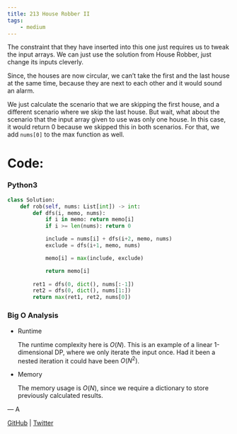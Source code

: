 ```yaml
---
title: 213 House Robber II
tags:
    - medium
---
```




The constraint that they have inserted into this one just requires us to tweak the input arrays. We can just use the solution from House Robber, just change its inputs cleverly.

Since, the houses are now circular, we can’t take the first and the last house at the same time, because they are next to each other and it would sound an alarm.

We just calculate the scenario that we are skipping the first house, and a different scenario where we skip the last house. But wait, what about the scenario that the input array given to use was only one house. In this case, it would return 0 because we skipped this in both scenarios. For that, we add `nums[0]` to the max function as well.

# Code:

### Python3

```python
class Solution:
    def rob(self, nums: List[int]) -> int:
        def dfs(i, memo, nums):
            if i in memo: return memo[i]
            if i >= len(nums): return 0

            include = nums[i] + dfs(i+2, memo, nums)
            exclude = dfs(i+1, memo, nums)

            memo[i] = max(include, exclude)

            return memo[i]
        
        ret1 = dfs(0, dict(), nums[:-1])
        ret2 = dfs(0, dict(), nums[1:])
        return max(ret1, ret2, nums[0])
```

### Big O Analysis

- Runtime
    
    The runtime complexity here is $O(N)$. This is an example of a linear 1-dimensional DP, where we only iterate the input once. Had it been a nested iteration it could have been $O(N^2)$.
    
- Memory
    
    The memory usage is $O(N)$, since we require a dictionary to store previously calculated results.
    

— A

[GitHub](https://github.com/AtharvaKamble) | [Twitter](https://twitter.com/AtharvaKamble07)